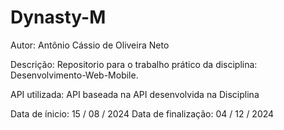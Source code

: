 # Dynasty-M

Autor: Antônio Cássio de Oliveira Neto

Descrição:
Repositorio para o trabalho prático da disciplina: Desenvolvimento-Web-Mobile.

API utilizada: API baseada na API desenvolvida na Disciplina

Data de ínicio: 15 / 08 / 2024
Data de finalização: 04 / 12 / 2024
